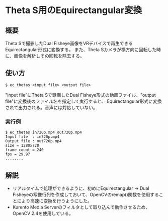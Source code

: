 # Theta S用のEquirectangular変換


## 概要

Theta Sで撮影したDual Fisheye画像をVRデバイスで再生できるEquirectangular形式に変換する。
また、Theta Sカメラが横方向に回転した時に、画像を解析しその回転を除去する。

## 使い方

`$ ec_thetas <input file> <output file>`

"input file"にTheta Sで録画したDual Fisheye形式の動画ファイル、"output file"に変換後のファイル名を指定して実行すると、
Equirectangular形式に変換されて出力される。音声には対応していない。


### 実行例
```
$ ec_thetas in720p.mp4 out720p.mp4
Input file  : in720p.mp4
Output file : out720p.mp4
size = 1280x720
frame count = 240
fps = 29.97
........
```

## 解説

- リアルタイムで処理ができるように、初めにEquirectangular → Dual Fisheyeの写像行列を作成しておいて、OpenCVのremap()関数を使用することにより高速に変換を行うようにした。
- Kurento Media Serverのフィルタとして取り込んで動作させるため、OpenCV 2.4を使用している。
